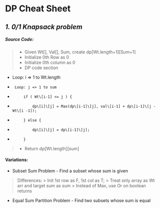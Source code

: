 # **DP Cheat Sheet**

## _**1. 0/1 Knapsack problem**_
##### Source Code:
> * Given Wt[], Val[], Sum, create dp\[Wt.length+1]\[Sum+1]
> * Initialize 0th Row as 0
> * Initialize 0th column as 0
> * DP code section
  *  Loop: i => 1 to Wt.length 
  *      Loop: j => 1 to sum
  *          if ( Wt\[i-1] <= j ) {
  *              dp\[i]\[j] = Max(dp\[i-1]\[j], val\[i-1] + dp\[i-1]\[j - Wt\[i -1]);
  *          } else {
  *              dp\[i]\[j] = dp\[i-1]\[j];
  *          }
> * Return dp\[Wt.length]\[sum]

#### Variations:
* Subset Sum Problem - Find a subset whose sum is given
> Differences:
    > Init 1st row as F, 1st col as T; 
    > Treat only array as Wt arr and target sum as sum
    > Instead of Max, use Or on boolean returns

* Equal Sum Partition Problem - Find two subsets whose sum is equal
